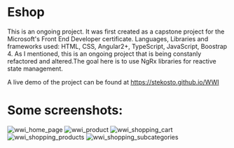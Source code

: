 # Eshop

This is an ongoing project. It was first created as a capstone project for the Microsoft's Front End Developer certificate.
Languages, Libraries and frameworks used: HTML, CSS, Angular2+, TypeScript, JavaScript, Boostrap 4.
As I mentioned, this is an ongoing project that is being constanly refactored and altered.The goal here is to use NgRx libraries for reactive state management.

A live demo of the project can be found at https://stekosto.github.io/WWI

# Some screenshots:

![wwi_home_page](https://user-images.githubusercontent.com/37160692/51364338-47e8b280-1aa1-11e9-9dbc-3e28cdc731e2.PNG)
![wwi_product](https://user-images.githubusercontent.com/37160692/51364339-47e8b280-1aa1-11e9-91e7-29d01ad3acb0.PNG)
![wwi_shopping_cart](https://user-images.githubusercontent.com/37160692/51364340-47e8b280-1aa1-11e9-8252-e91206d07564.PNG)
![wwi_shopping_products](https://user-images.githubusercontent.com/37160692/51364341-47e8b280-1aa1-11e9-93ff-ba4abcdb1291.PNG)
![wwi_shopping_subcategories](https://user-images.githubusercontent.com/37160692/51364342-47e8b280-1aa1-11e9-9b27-c97acaa0f722.PNG)
